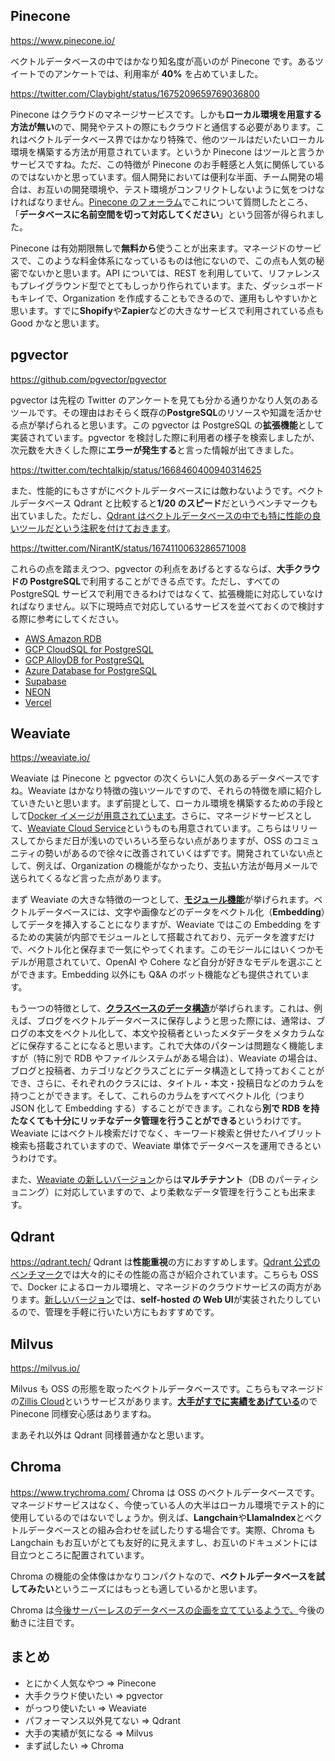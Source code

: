 ## Pinecone

https://www.pinecone.io/

ベクトルデータベースの中ではかなり知名度が高いのが Pinecone です。あるツイートでのアンケートでは、利用率が **40%** を占めていました。

https://twitter.com/Claybight/status/1675209659769036800

Pinecone はクラウドのマネージサービスです。しかも**ローカル環境を用意する方法が無い**ので、開発やテストの際にもクラウドと通信する必要があります。これはベクトルデータベース界ではかなり特殊で、他のツールはだいたいローカル環境を構築する方法が用意されています。というか Pinecone はツールと言うかサービスですね。ただ、この特徴が Pinecone のお手軽感と人気に関係しているのではないかと思っています。個人開発においては便利な半面、チーム開発の場合は、お互いの開発環境や、テスト環境がコンフリクトしないように気をつけなければなりません。[Pinecone のフォーラム](https://community.pinecone.io/t/how-**should**-we-prepare-pinecone-environments-for-multiple-developers/2298/2)でこれについて質問したところ、「**データベースに名前空間を切って対応してください**」という回答が得られました。

Pinecone は有効期限無しで**無料から**使うことが出来ます。マネージドのサービスで、このような料金体系になっているものは他にないので、この点も人気の秘密でないかと思います。API については、REST を利用していて、リファレンスもプレイグラウンド型でとてもしっかり作られています。また、ダッシュボードもキレイで、Organization を作成することもできるので、運用もしやすいかと思います。すでに**Shopify**や**Zapier**などの大きなサービスで利用されている点も Good かなと思います。

## pgvector

https://github.com/pgvector/pgvector

pgvector は先程の Twitter のアンケートを見ても分かる通りかなり人気のあるツールです。その理由はおそらく既存の**PostgreSQL**のリソースや知識を活かせる点が挙げられると思います。この pgvector は PostgreSQL の**拡張機能**として実装されています。pgvector を検討した際に利用者の様子を検索しましたが、次元数を大きくした際に**エラーが発生する**と言った情報が出てきました。

https://twitter.com/techtalkjp/status/1668460400940314625

また、性能的にもさすがにベクトルデータベースには敵わないようです。ベクトルデータベース Qdrant と比較すると**1/20 のスピード**だというベンチマークも出ていました。ただし、[Qdrant はベクトルデータベースの中でも特に性能の良いツールだという注釈を付けておきます](https://qdrant.tech/benchmarks/single-node-speed-benchmark/)。

https://twitter.com/NirantK/status/1674110063286571008

これらの点を踏まえつつ、pgvector の利点をあげるとするならば、**大手クラウドの PostgreSQL**で利用することができる点です。ただし、すべての PostgreSQL サービスで利用できるわけではなくて、拡張機能に対応していなければなりません。以下に現時点で対応しているサービスを並べておくので検討する際に参考にしてください。

- [AWS Amazon RDB](https://aws.amazon.com/jp/about-aws/whats-new/2023/05/amazon-rds-postgresql-pgvector-ml-model-integration/)
- [GCP CloudSQL for PostgreSQL](https://cloud.google.com/blog/products/databases/announcing-vector-support-in-postgresql-services-to-power-ai-enabled-applications?hl=en)
- [GCP AlloyDB for PostgreSQL](https://cloud.google.com/blog/products/databases/announcing-vector-support-in-postgresql-services-to-power-ai-enabled-applications?hl=en)
- [Azure Database for PostgreSQL](https://learn.microsoft.com/ja-jp/azure/postgresql/flexible-server/howto-optimize-performance-pgvector)
- [Supabase](https://supabase.com/docs/guides/database/extensions/pgvector)
- [NEON](https://neon.tech/docs/extensions/pgvector)
- [Vercel](https://vercel.com/templates/next.js/postgres-pgvector)

## Weaviate

https://weaviate.io/

Weaviate は Pinecone と pgvector の次くらいに人気のあるデータベースですね。Weaviate はかなり特徴の強いツールですので、それらの特徴を順に紹介していきたいと思います。まず前提として、ローカル環境を構築するための手段として[Docker イメージが用意されています](https://weaviate.io/developers/weaviate/installation/docker-compose)。さらに、マネージドサービスとして、[Weaviate Cloud Service](https://weaviate.io/developers/wcs)というものも用意されています。こちらはリリースしてからまだ日が浅いのでいろいろ至らない点がありますが、OSS のコミュニティの勢いがあるので徐々に改善されていくはずです。開発されていない点として、例えば、Organization の機能がなかったり、支払い方法が毎月メールで送られてくるなど言った点があります。

まず Weaviate の大きな特徴の一つとして、[**モジュール機能**](https://weaviate.io/developers/weaviate/modules)が挙げられます。ベクトルデータベースには、文字や画像などのデータをベクトル化（**Embedding**）してデータを挿入することになりますが、Weaviate ではこの Embedding をするための実装が内部でモジュールとして搭載されており、元データを渡すだけで、ベクトル化と保存まで一気にやってくれます。このモジールにはいくつかモデルが用意されていて、OpenAI や Cohere など自分が好きなモデルを選ぶことができます。Embedding 以外にも Q&A のボット機能なども提供されています。

もう一つの特徴として、[**クラスベースのデータ構造**](https://weaviate.io/developers/weaviate/concepts/data)が挙げられます。これは、例えば、ブログをベクトルデータベースに保存しようと思った際には、通常は、ブログの本文をベクトル化して、本文や投稿者といったメタデータをメタカラムなどに保存することになると思います。これで大体のパターンは問題なく機能しますが（特に別で RDB やファイルシステムがある場合は）、Weaviate の場合は、ブログと投稿者、カテゴリなどクラスごとにデータ構造として持っておくことができ、さらに、それぞれのクラスには、タイトル・本文・投稿日などのカラムを持つことができます。そして、これらのカラムをすべてベクトル化（つまり JSON 化して Embedding する）することができます。これなら**別で RDB を持たなくても十分にリッチなデータ管理を行うことができる**というわけです。Weaviate にはベクトル検索だけでなく、キーワード検索と併せたハイブリット検索も搭載されていますので、Weaviate 単体でデータベースを運用できるというわけです。

また、[Weaviate の新しいバージョン](https://github.com/weaviate/weaviate/releases/tag/v1.20.0)からは**マルチテナント**（DB のパーティショニング）に対応していますので、より柔軟なデータ管理を行うことも出来ます。

## Qdrant

https://qdrant.tech/
Qdrant は**性能重視**の方におすすめします。[Qdrant 公式のベンチマーク](https://qdrant.tech/benchmarks/single-node-speed-benchmark/)では大々的にその性能の高さが紹介されています。こちらも OSS で、Docker によるローカル環境と、マネージドのクラウドサービスの両方があります。[新しいバージョン](https://github.com/qdrant/qdrant/releases/tag/v1.3.0)では、**self-hosted の Web UI**が実装されたりしているので、管理を手軽に行いたい方にもおすすめです。

## Milvus

https://milvus.io/

Milvus も OSS の形態を取ったベクトルデータベースです。こちらもマネージドの[Zillis Cloud](https://cloud.zilliz.com/login)というサービスがあります。[**大手がすでに実績をあげている**](https://milvus.io/docs/milvus_adopters.md)ので Pinecone 同様安心感はありますね。

まあそれ以外は Qdrant 同様普通かなと思います。

## Chroma

https://www.trychroma.com/
Chroma は OSS のベクトルデータベースです。マネージドサービスはなく、今使っている人の大半はローカル環境でテスト的に使用しているのではないでしょうか。例えば、**Langchain**や**LlamaIndex**とベクトルデータベースとの組み合わせを試したりする場合です。実際、Chroma も Langchain もお互いがとても友好的に見えますし、お互いのドキュメントには目立つところに配置されています。

Chroma の機能の全体像はかなりコンパクトなので、**ベクトルデータベースを試してみたい**というニーズにはもっとも適しているかと思います。

Chroma は[今後サーバーレスのデータベースの企画を立てているようで、](https://www.trychroma.com/blog/seed)今後の動きに注目です。

## まとめ

- とにかく人気なやつ => Pinecone
- 大手クラウド使いたい => pgvector
- がっつり使いたい => Weaviate
- パフォーマンス以外見てない => Qdrant
- 大手の実績が気になる => Milvus
- まず試したい => Chroma
